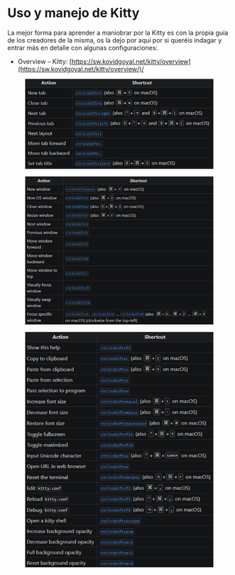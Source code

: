 # Uso y manejo de Kitty

La mejor forma para aprender a maniobrar por la Kitty es con la propia guía de los creadores de la misma, os la dejo por aquí por si queréis indagar y entrar más en detalle con algunas configuraciones:

* Overview – Kitty: [https://sw.kovidgoyal.net/kitty/overview](https://sw.kovidgoyal.net/kitty/overview/)/

<div align="left">

<figure><img src="../../.gitbook/assets/image (2) (1) (1) (1) (1).png" alt=""><figcaption></figcaption></figure>

</div>

<div align="left">

<figure><img src="../../.gitbook/assets/image (1) (1) (1) (1) (1) (1) (1).png" alt=""><figcaption></figcaption></figure>

</div>

<div align="left">

<figure><img src="../../.gitbook/assets/image (2) (1) (1) (1) (1) (1).png" alt=""><figcaption></figcaption></figure>

</div>
